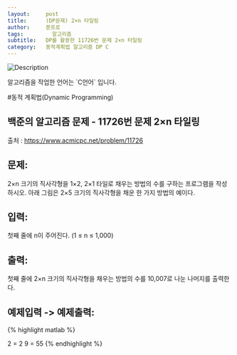 ```yaml
---
layout:     post
title:      (DP문제) 2×n 타일링
author:     쭌프로
tags: 		  알고리즘
subtitle:   DP를 활용한 11726번 문제 2×n 타일링
category:   동적계획법 알고리즘 DP C
---
```

<!-- Start Writing Below in Markdown -->

![Description](https://alalstjr.github.io/jjunpro.github.io/img/ag-bg.png)

<p>알고리즘을 작업한 언어는 `C언어` 입니다.</p>

#동적 계획법(Dynamic Programming)

## 백준의 알고리즘 문제 - 11726번 문제 2×n 타일링

출처 : <a href="https://www.acmicpc.net/problem/11719">https://www.acmicpc.net/problem/11726</a>

## 문제:

<p>
  2×n 크기의 직사각형을 1×2, 2×1 타일로 채우는 방법의 수를 구하는 프로그램을 작성하시오.
  아래 그림은 2×5 크기의 직사각형을 채운 한 가지 방법의 예이다.
</p>

## 입력:

<p>
  첫째 줄에 n이 주어진다. (1 ≤ n ≤ 1,000)
</p>

## 출력:

<p>
  첫째 줄에 2×n 크기의 직사각형을 채우는 방법의 수를 10,007로 나눈 나머지를 출력한다.
</p>

## 예제입력 -> 예제출력:
{% highlight matlab %}

  2 = 2
  9 = 55
{% endhighlight %}

